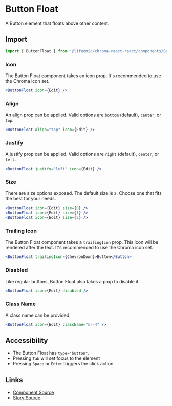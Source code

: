 # Button Float

A Button element that floats above other content.

## Import

```js
import { ButtonFloat } from '@lifeomic/chroma-react-react/components/ButtonFloat';
```

<!-- STORY -->

### Icon

The Button Float component takes an icon prop. It's recommended to use the
Chroma icon set.

```jsx
<ButtonFloat icon={Edit} />
```

### Align

An align prop can be applied. Valid options are `bottom` (default), `center`, or
`top`.

```jsx
<ButtonFloat align="top" icon={Edit} />
```

### Justify

A justify prop can be applied. Valid options are `right` (default), `center`, or
`left`.

```jsx
<ButtonFloat justify="left" icon={Edit} />
```

### Size

There are size options exposed. The default size is `2`. Choose one that fits
the best for your needs.

```jsx
<ButtonFloat icon={Edit} size={0} />
<ButtonFloat icon={Edit} size={1} />
<ButtonFloat icon={Edit} size={2} />
```

### Trailing Icon

The Button Float component takes a `trailingIcon` prop. This icon will be
rendered after the text. It's recommended to use the Chroma icon set.

```jsx
<ButtonFloat trailingIcon={ChevronDown}>Button</Button>
```

### Disabled

Like regular buttons, Button Float also takes a prop to disable it.

```jsx
<ButtonFloat icon={Edit} disabled />
```

### Class Name

A class name can be provided.

```jsx
<ButtonFloat icon={Edit} className="mr-4" />
```

## Accessibility

- The Button Float has `type="button"`.
- Pressing `Tab` will set focus to the element
- Pressing `Space` or `Enter` triggers the click action.

## Links

- [Component Source](https://github.com/lifeomic/chroma-react/blob/master/src/components/ButtonFloat/ButtonFloat.tsx)
- [Story Source](https://github.com/lifeomic/chroma-react/blob/master/stories/components/ButtonFloat/ButtonFloat.stories.tsx)
